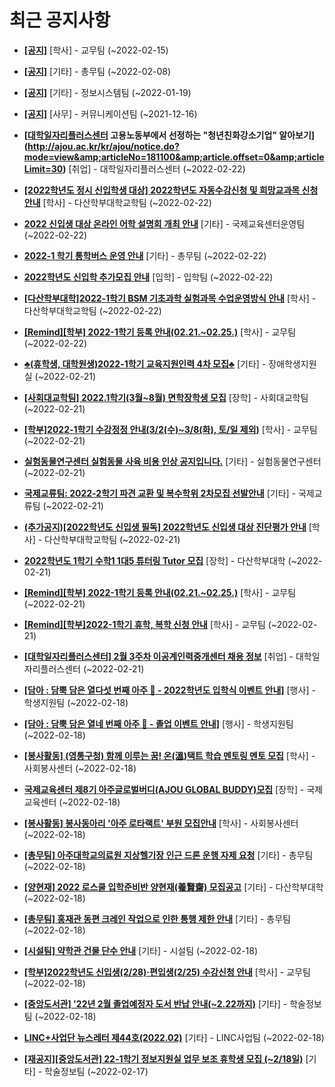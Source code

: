 # 최근 공지사항

* **[[공지]](http://ajou.ac.kr/kr/ajou/notice.do?mode=view&amp;articleNo=180874&amp;article.offset=0&amp;articleLimit=30)**
 [학사] - 교무팀 (~2022-02-15)

* **[[공지]](http://ajou.ac.kr/kr/ajou/notice.do?mode=view&amp;articleNo=180493&amp;article.offset=0&amp;articleLimit=30)**
 [기타] - 총무팀 (~2022-02-08)

* **[[공지]](http://ajou.ac.kr/kr/ajou/notice.do?mode=view&amp;articleNo=179802&amp;article.offset=0&amp;articleLimit=30)**
 [기타] - 정보시스템팀 (~2022-01-19)

* **[[공지]](http://ajou.ac.kr/kr/ajou/notice.do?mode=view&amp;articleNo=147976&amp;article.offset=0&amp;articleLimit=30)**
 [사무] - 커뮤니케이션팀 (~2021-12-16)

* **[[대학일자리플러스센터](WORKNET) 고용노동부에서 선정하는 &quot;청년친화강소기업&quot; 알아보기](http://ajou.ac.kr/kr/ajou/notice.do?mode=view&amp;articleNo=181100&amp;article.offset=0&amp;articleLimit=30)**
 [취업] - 대학일자리플러스센터 (~2022-02-22)

* **[[2022학년도 정시 신입학생 대상] 2022학년도 자동수강신청 및 희망교과목 신청 안내](http://ajou.ac.kr/kr/ajou/notice.do?mode=view&amp;articleNo=181096&amp;article.offset=0&amp;articleLimit=30)**
 [학사] - 다산학부대학교학팀 (~2022-02-22)

* **[2022 신입생 대상 온라인 어학 설명회 개최 안내](http://ajou.ac.kr/kr/ajou/notice.do?mode=view&amp;articleNo=181092&amp;article.offset=0&amp;articleLimit=30)**
 [기타] - 국제교육센터운영팀 (~2022-02-22)

* **[2022-1 학기 통학버스 운영 안내](http://ajou.ac.kr/kr/ajou/notice.do?mode=view&amp;articleNo=181090&amp;article.offset=0&amp;articleLimit=30)**
 [기타] - 총무팀 (~2022-02-22)

* **[2022학년도 신입학 추가모집 안내](http://ajou.ac.kr/kr/ajou/notice.do?mode=view&amp;articleNo=181081&amp;article.offset=0&amp;articleLimit=30)**
 [입학] - 입학팀 (~2022-02-22)

* **[[다산학부대학]2022-1학기 BSM 기초과학 실험과목 수업운영방식 안내](http://ajou.ac.kr/kr/ajou/notice.do?mode=view&amp;articleNo=181080&amp;article.offset=0&amp;articleLimit=30)**
 [학사] - 다산학부대학교학팀 (~2022-02-22)

* **[[Remind][학부] 2022-1학기 등록 안내(02.21.~02.25.)](http://ajou.ac.kr/kr/ajou/notice.do?mode=view&amp;articleNo=181074&amp;article.offset=0&amp;articleLimit=30)**
 [학사] - 교무팀 (~2022-02-22)

* **[♣(휴학생, 대학원생)2022-1학기 교육지원인력 4차 모집♣](http://ajou.ac.kr/kr/ajou/notice.do?mode=view&amp;articleNo=181070&amp;article.offset=0&amp;articleLimit=30)**
 [기타] - 장애학생지원실 (~2022-02-21)

* **[[사회대교학팀] 2022.1학기(3월~8월) 면학장학생 모집](http://ajou.ac.kr/kr/ajou/notice.do?mode=view&amp;articleNo=181068&amp;article.offset=0&amp;articleLimit=30)**
 [장학] - 사회대교학팀 (~2022-02-21)

* **[[학부]2022-1학기 수강정정 안내(3/2(수)~3/8(화), 토/일 제외)](http://ajou.ac.kr/kr/ajou/notice.do?mode=view&amp;articleNo=181060&amp;article.offset=0&amp;articleLimit=30)**
 [학사] - 교무팀 (~2022-02-21)

* **[실험동물연구센터 실험동물 사육 비용 인상 공지입니다.](http://ajou.ac.kr/kr/ajou/notice.do?mode=view&amp;articleNo=181055&amp;article.offset=0&amp;articleLimit=30)**
 [기타] - 실험동물연구센터 (~2022-02-21)

* **[국제교류팀: 2022-2학기 파견 교환 및 복수학위 2차모집 선발안내](http://ajou.ac.kr/kr/ajou/notice.do?mode=view&amp;articleNo=181042&amp;article.offset=0&amp;articleLimit=30)**
 [기타] - 국제교류팀 (~2022-02-21)

* **[(추가공지)[2022학년도 신입생 필독] 2022학년도 신입생 대상 진단평가 안내](http://ajou.ac.kr/kr/ajou/notice.do?mode=view&amp;articleNo=181039&amp;article.offset=0&amp;articleLimit=30)**
 [학사] - 다산학부대학교학팀 (~2022-02-21)

* **[2022학년도 1학기 수학1 1대5 튜터링 Tutor 모집](http://ajou.ac.kr/kr/ajou/notice.do?mode=view&amp;articleNo=181025&amp;article.offset=0&amp;articleLimit=30)**
 [장학] - 다산학부대학 (~2022-02-21)

* **[[Remind][학부] 2022-1학기 등록 안내(02.21.~02.25.)](http://ajou.ac.kr/kr/ajou/notice.do?mode=view&amp;articleNo=181020&amp;article.offset=0&amp;articleLimit=30)**
 [학사] - 교무팀 (~2022-02-21)

* **[[Remind][학부]2022-1학기 휴학, 복학 신청 안내](http://ajou.ac.kr/kr/ajou/notice.do?mode=view&amp;articleNo=181019&amp;article.offset=0&amp;articleLimit=30)**
 [학사] - 교무팀 (~2022-02-21)

* **[[대학일자리플러스센터] 2월 3주차 이공계인력중개센터 채용 정보](http://ajou.ac.kr/kr/ajou/notice.do?mode=view&amp;articleNo=181017&amp;article.offset=0&amp;articleLimit=30)**
 [취업] - 대학일자리플러스센터 (~2022-02-21)

* **[[담아 : 담뿍 담은 열다섯 번째 아주 📮 - 2022학년도 입학식 이벤트 안내]](http://ajou.ac.kr/kr/ajou/notice.do?mode=view&amp;articleNo=181004&amp;article.offset=0&amp;articleLimit=30)**
 [행사] - 학생지원팀 (~2022-02-18)

* **[[담아 : 담뿍 담은 열네 번째 아주 📮 - 졸업 이벤트 안내]](http://ajou.ac.kr/kr/ajou/notice.do?mode=view&amp;articleNo=181000&amp;article.offset=0&amp;articleLimit=30)**
 [행사] - 학생지원팀 (~2022-02-18)

* **[[봉사활동] (영통구청) 함께 이루는 꿈! 온(溫)택트 학습 멘토링 멘토 모집](http://ajou.ac.kr/kr/ajou/notice.do?mode=view&amp;articleNo=180998&amp;article.offset=0&amp;articleLimit=30)**
 [학사] - 사회봉사센터 (~2022-02-18)

* **[국제교육센터 제8기 아주글로벌버디(AJOU GLOBAL BUDDY)모집](http://ajou.ac.kr/kr/ajou/notice.do?mode=view&amp;articleNo=180989&amp;article.offset=0&amp;articleLimit=30)**
 [장학] - 국제교육센터 (~2022-02-18)

* **[[봉사활동] 봉사동아리 &#x27;아주 로타랙트&#x27; 부원 모집안내](http://ajou.ac.kr/kr/ajou/notice.do?mode=view&amp;articleNo=180988&amp;article.offset=0&amp;articleLimit=30)**
 [학사] - 사회봉사센터 (~2022-02-18)

* **[[총무팀] 아주대학교의료원 지상헬기장 인근 드론 운행 자제 요청](http://ajou.ac.kr/kr/ajou/notice.do?mode=view&amp;articleNo=180987&amp;article.offset=0&amp;articleLimit=30)**
 [기타] - 총무팀 (~2022-02-18)

* **[[양현재] 2022 로스쿨 입학준비반 양현재(養賢齋) 모집공고](http://ajou.ac.kr/kr/ajou/notice.do?mode=view&amp;articleNo=180986&amp;article.offset=0&amp;articleLimit=30)**
 [기타] - 다산학부대학 (~2022-02-18)

* **[[총무팀] 홍재관 동편 크레인 작업으로 인한 통행 제한 안내](http://ajou.ac.kr/kr/ajou/notice.do?mode=view&amp;articleNo=180985&amp;article.offset=0&amp;articleLimit=30)**
 [기타] - 총무팀 (~2022-02-18)

* **[[시설팀] 약학관 건물 단수 안내](http://ajou.ac.kr/kr/ajou/notice.do?mode=view&amp;articleNo=180984&amp;article.offset=0&amp;articleLimit=30)**
 [기타] - 시설팀 (~2022-02-18)

* **[[학부]2022학년도 신입생(2/28)·편입생(2/25) 수강신청 안내](http://ajou.ac.kr/kr/ajou/notice.do?mode=view&amp;articleNo=180978&amp;article.offset=0&amp;articleLimit=30)**
 [학사] - 교무팀 (~2022-02-18)

* **[[중앙도서관] &#x27;22년 2월 졸업예정자 도서 반납 안내(~2.22까지)](http://ajou.ac.kr/kr/ajou/notice.do?mode=view&amp;articleNo=180976&amp;article.offset=0&amp;articleLimit=30)**
 [기타] - 학술정보팀 (~2022-02-18)

* **[LINC+사업단 뉴스레터 제44호(2022.02)](http://ajou.ac.kr/kr/ajou/notice.do?mode=view&amp;articleNo=180974&amp;article.offset=0&amp;articleLimit=30)**
 [기타] - LINC사업팀 (~2022-02-18)

* **[[재공지][중앙도서관] 22-1학기 정보지원실 업무 보조 휴학생 모집 (~2/18일)](http://ajou.ac.kr/kr/ajou/notice.do?mode=view&amp;articleNo=180962&amp;article.offset=0&amp;articleLimit=30)**
 [기타] - 학술정보팀 (~2022-02-17)
